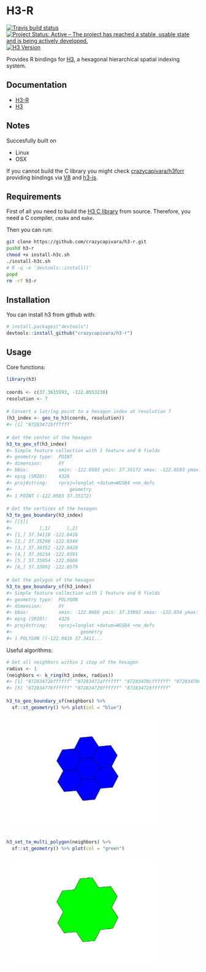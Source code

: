 
<!-- README.md is generated from README.Rmd. Please edit that file -->
H3-R
====

[![Travis build status](https://travis-ci.org/crazycapivara/h3-r.svg?branch=master)](https://travis-ci.org/crazycapivara/h3-r) [![Project Status: Active – The project has reached a stable, usable state and is being actively developed.](https://www.repostatus.org/badges/latest/active.svg)](https://www.repostatus.org/#active) [![H3 Version](https://img.shields.io/badge/h3-v3.3.0-blue.svg)](https://github.com/uber/h3/releases/tag/v3.3.0)

Provides R bindings for [H3](https://uber.github.io/h3/), a hexagonal hierarchical spatial indexing system.

Documentation
-------------

-   [H3-R](https://crazycapivara.github.io/h3-r/)
-   [H3](https://uber.github.io/h3/)

Notes
-----

Succesfully built on

-   Linux
-   OSX

If you cannot build the C library you might check [crazycapivara/h3forr](https://github.com/crazycapivara/h3forr) providing bindings via [V8](https://github.com/jeroen/V8) and [h3-js](https://github.com/uber/h3-js).

Requirements
------------

First of all you need to build the [H3 C library](https://github.com/uber/h3) from source. Therefore, you need a C compiler, `cmake` and `make`.

Then you can run:

``` bash
git clone https://github.com/crazycapivara/h3-r.git
pushd h3-r
chmod +x install-h3c.sh
./install-h3c.sh
# R -q -e 'devtools::install()'
popd
rm -rf h3-r
```

Installation
------------

You can install h3 from github with:

``` r
# install.packages("devtools")
devtools::install_github("crazycapivara/h3-r")
```

Usage
-----

Core functions:

``` r
library(h3)

coords <- c(37.3615593, -122.0553238)
resolution <- 7

# Convert a lat/lng point to a hexagon index at resolution 7
(h3_index <- geo_to_h3(coords, resolution)) 
#> [1] "87283472bffffff"

# Get the center of the hexagon
h3_to_geo_sf(h3_index)
#> Simple feature collection with 1 feature and 0 fields
#> geometry type:  POINT
#> dimension:      XY
#> bbox:           xmin: -122.0503 ymin: 37.35172 xmax: -122.0503 ymax: 37.35172
#> epsg (SRID):    4326
#> proj4string:    +proj=longlat +datum=WGS84 +no_defs
#>                     geometry
#> 1 POINT (-122.0503 37.35172)

# Get the vertices of the hexagon
h3_to_geo_boundary(h3_index)
#> [[1]]
#>          [,1]      [,2]
#> [1,] 37.34110 -122.0416
#> [2,] 37.35290 -122.0340
#> [3,] 37.36352 -122.0428
#> [4,] 37.36234 -122.0591
#> [5,] 37.35054 -122.0666
#> [6,] 37.33992 -122.0579

# Get the polygon of the hexagon
h3_to_geo_boundary_sf(h3_index)
#> Simple feature collection with 1 feature and 0 fields
#> geometry type:  POLYGON
#> dimension:      XY
#> bbox:           xmin: -122.0666 ymin: 37.33992 xmax: -122.034 ymax: 37.36352
#> epsg (SRID):    4326
#> proj4string:    +proj=longlat +datum=WGS84 +no_defs
#>                         geometry
#> 1 POLYGON ((-122.0416 37.3411...
```

Useful algorithms:

``` r
# Get all neighbors within 1 step of the hexagon
radius <- 1
(neighbors <- k_ring(h3_index, radius))
#> [1] "87283472bffffff" "87283472affffff" "87283470cffffff" "87283470dffffff"
#> [5] "872834776ffffff" "872834729ffffff" "872834728ffffff"

h3_to_geo_boundary_sf(neighbors) %>%
  sf::st_geometry() %>% plot(col = "blue")
```

<img src="man/figures/README-h3-algorithms-1.png" width="400px" />

``` r

h3_set_to_multi_polygon(neighbors) %>%
  sf::st_geometry() %>% plot(col = "green")
```

<img src="man/figures/README-h3-algorithms-2.png" width="400px" />
